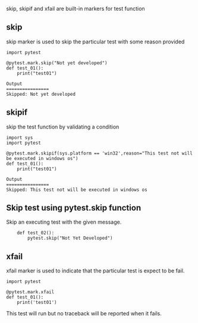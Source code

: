 skip, skipif and xfail are built-in markers for test function

##  skip

skip marker is used to skip the particular test with some reason provided

```
import pytest

@pytest.mark.skip("Not yet developed")
def test_01():
    print("test01")

Output
================
Skipped: Not yet developed
```

## skipif

skip the test function by validating a condition

```
import sys
import pytest

@pytest.mark.skipif(sys.platform == 'win32',reason="This test not will be executed in windows os")
def test_01():
    print("test01")
    
Output
================
Skipped: This test not will be executed in windows os
```

## Skip test using pytest.skip function
Skip an executing test with the given message.
```
    def test_02():
        pytest.skip("Not Yet Developed")
```


## xfail

xfail marker is used to indicate that the particular test is expect to be fail.

```
import pytest

@pytest.mark.xfail
def test_01():
    print('test01')
```
This test will run but no traceback will be reported when it fails.
